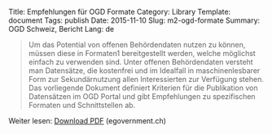 Title: Empfehlungen für OGD Formate
Category: Library
Template: document
Tags: publish
Date: 2015-11-10
Slug: m2-ogd-formate
Summary: OGD Schweiz, Bericht
Lang: de

> Um das Potential von offenen Behördendaten nutzen zu können, müssen diese in Formaten1 bereitgestellt werden, welche möglichst einfach zu verwenden sind. Unter offenen Behördendaten versteht man Datensätze, die kostenfrei und im Idealfall in maschinenlesbarer Form zur Sekundärnutzung allen Interessierten zur Verfügung stehen. Das vorliegende Dokument definiert Kriterien für die Publikation von Datensätzen im OGD Portal und gibt Empfehlungen zu spezifischen Formaten und Schnittstellen ab.

Weiter lesen: [Download PDF](#) (egovernment.ch)
